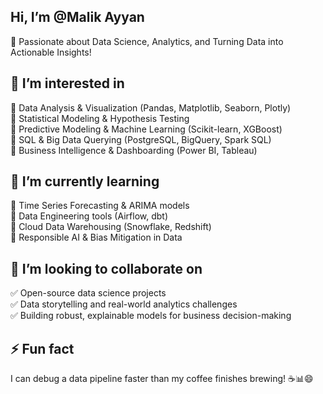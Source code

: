## Hi, I’m @Malik Ayyan

🚀 Passionate about Data Science, Analytics, and Turning Data into Actionable Insights!

## 👀 I’m interested in

🔹 Data Analysis & Visualization (Pandas, Matplotlib, Seaborn, Plotly)  
🔹 Statistical Modeling & Hypothesis Testing  
🔹 Predictive Modeling & Machine Learning (Scikit-learn, XGBoost)  
🔹 SQL & Big Data Querying (PostgreSQL, BigQuery, Spark SQL)  
🔹 Business Intelligence & Dashboarding (Power BI, Tableau)

## 🌱 I’m currently learning

📌 Time Series Forecasting & ARIMA models  
📌 Data Engineering tools (Airflow, dbt)  
📌 Cloud Data Warehousing (Snowflake, Redshift)  
📌 Responsible AI & Bias Mitigation in Data

## 💞️ I’m looking to collaborate on

✅ Open-source data science projects  
✅ Data storytelling and real-world analytics challenges  
✅ Building robust, explainable models for business decision-making

## ⚡ Fun fact

I can debug a data pipeline faster than my coffee finishes brewing! ☕📊😄

